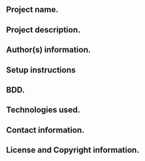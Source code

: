## Project name.

## Project description.

## Author(s) information.

## Setup instructions 

## BDD.

## Technologies used.

## Contact information.

## License and Copyright information.